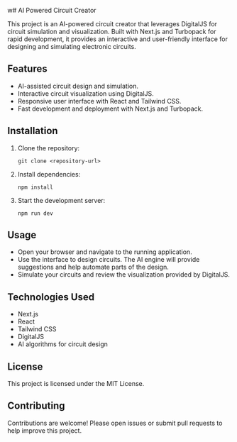 w# AI Powered Circuit Creator

This project is an AI-powered circuit creator that leverages DigitalJS for circuit simulation and visualization. Built with Next.js and Turbopack for rapid development, it provides an interactive and user-friendly interface for designing and simulating electronic circuits.

## Features
- AI-assisted circuit design and simulation.
- Interactive circuit visualization using DigitalJS.
- Responsive user interface with React and Tailwind CSS.
- Fast development and deployment with Next.js and Turbopack.

## Installation

1. Clone the repository:
   ```
   git clone <repository-url>
   ```
2. Install dependencies:
   ```
   npm install
   ```
3. Start the development server:
   ```
   npm run dev
   ```

## Usage

- Open your browser and navigate to the running application.
- Use the interface to design circuits. The AI engine will provide suggestions and help automate parts of the design.
- Simulate your circuits and review the visualization provided by DigitalJS.

## Technologies Used
- Next.js
- React
- Tailwind CSS
- DigitalJS
- AI algorithms for circuit design

## License

This project is licensed under the MIT License.

## Contributing

Contributions are welcome! Please open issues or submit pull requests to help improve this project.
